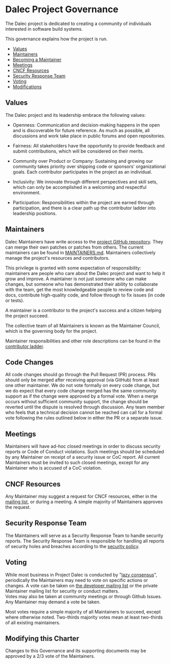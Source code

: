 # Dalec Project Governance

The Dalec project is dedicated to creating a community of individuals interested in software build systems. 

This governance explains how the project is run.

- [Values](#values)
- [Maintainers](#maintainers)
- [Becoming a Maintainer](#becoming-a-maintainer)
- [Meetings](#meetings)
- [CNCF Resources](#cncf-resources)
- [Security Response Team](#security-response-team)
- [Voting](#voting)
- [Modifications](#modifying-this-charter)

## Values

The Dalec project and its leadership embrace the following values:

* Openness: Communication and decision-making happens in the open and is discoverable for future
  reference. As much as possible, all discussions and work take place in public
  forums and open repositories.

* Fairness: All stakeholders have the opportunity to provide feedback and submit
  contributions, which will be considered on their merits.

* Community over Product or Company: Sustaining and growing our community takes
  priority over shipping code or sponsors' organizational goals.  Each
  contributor participates in the project as an individual.

* Inclusivity: We innovate through different perspectives and skill sets, which
  can only be accomplished in a welcoming and respectful environment.

* Participation: Responsibilities within the project are earned through
  participation, and there is a clear path up the contributor ladder into leadership
  positions.

## Maintainers

Dalec Maintainers have write access to the [project GitHub repository](https://github.com/project-dalec/dalec).
They can merge their own patches or patches from others. The current maintainers
can be found in [MAINTAINERS.md](./MAINTAINERS.md).  Maintainers collectively manage the project's
resources and contributors.

This privilege is granted with some expectation of responsibility: maintainers
are people who care about the Dalec project and want to help it grow and
improve. A maintainer is not just someone who can make changes, but someone who
has demonstrated their ability to collaborate with the team, get the most
knowledgeable people to review code and docs, contribute high-quality code, and
follow through to fix issues (in code or tests).

A maintainer is a contributor to the project's success and a citizen helping
the project succeed.

The collective team of all Maintainers is known as the Maintainer Council, which
is the governing body for the project.

Maintainer responsibilities and other role descriptions can be found in the [contributor ladder](./CONTRIBUTOR_LADDER.md).

## Code Changes
All code changes should go through the Pull Request (PR) process. PRs should only be merged after receiving approval (via GitHub) from at least one other maintainer.
We do not vote formally on every code change, but we do expect that every code change merged has the same community support as if the change were approved by a formal vote. When a merge occurs without sufficient community support, the change should be reverted until the dispute is resolved through discussion. Any team member who feels that a technical decision cannot be reached can call for a formal vote following the rules outlined below in either the PR or a separate issue.

## Meetings

Maintainers will have ad-hoc closed meetings in order to discuss security reports
or Code of Conduct violations. Such meetings should be scheduled by any
Maintainer on receipt of a security issue or CoC report. All current Maintainers
must be invited to such closed meetings, except for any Maintainer who is
accused of a CoC violation.

## CNCF Resources

Any Maintainer may suggest a request for CNCF resources, either in the
[mailing list](https://groups.google.com/g/project-dalec), or during a
meeting.  A simple majority of Maintainers approves the request.  


## Security Response Team

The Maintainers will serve as a Security Response Team to handle security reports. The Security Response Team is responsible for handling all reports of security
holes and breaches according to the [security policy](./SECURITY.md).

## Voting

While most business in Project Dalec is conducted by "[lazy consensus](https://community.apache.org/committers/lazyConsensus.html)", 
periodically the Maintainers may need to vote on specific actions or changes.
A vote can be taken on [the developer mailing list](https://groups.google.com/g/project-dalec) or
the private Maintainer mailing list for security or conduct matters.  
Votes may also be taken at community meetings or through Github Issues.  Any Maintainer may
demand a vote be taken.

Most votes require a simple majority of all Maintainers to succeed, except where
otherwise noted.  Two-thirds majority votes mean at least two-thirds of all 
existing maintainers.

## Modifying this Charter

Changes to this Governance and its supporting documents may be approved by 
a 2/3 vote of the Maintainers.
